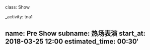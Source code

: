 class: Show

_activity: tna1

name: Pre Show
subname: 热场表演
start_at: 2018-03-25 12:00
estimated_time: 00:30′
---
